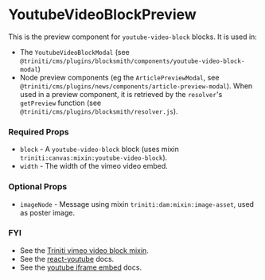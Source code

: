 # YoutubeVideoBlockPreview

This is the preview component for `youtube-video-block` blocks. It is used in:
+ The `YoutubeVideoBlockModal` (see `@triniti/cms/plugins/blocksmith/components/youtube-video-block-modal`)
+ Node preview components (eg the `ArticlePreviewModal`, see `@triniti/cms/plugins/news/components/article-preview-modal`). When used in a preview component, it is retrieved by the `resolver`'s `getPreview` function (see `@triniti/cms/plugins/blocksmith/resolver.js`).

### Required Props
+ `block`     - A `youtube-video-block` block (uses mixin `triniti:canvas:mixin:youtube-video-block`).
+ `width`     - The width of the vimeo video embed.

### Optional Props
+ `imageNode` - Message using mixin `triniti:dam:mixin:image-asset`, used as poster image.

### FYI
+ See the [Triniti vimeo video block mixin](https://github.com/triniti/schemas/tree/master/schemas/triniti/canvas/mixin/vimeo-video-block).
+ See the [react-youtube](https://github.com/troybetz/react-youtube) docs.
+ See the [youtube iframe embed](https://developers.google.com/youtube/iframe_api_reference) docs.
